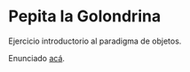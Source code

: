 # Pepita la Golondrina
Ejercicio introductorio al paradigma de objetos.

Enunciado [acá](https://docs.google.com/document/d/e/2PACX-1vQ8Szx9LtBp-KBRn3KhCA9luGCjC-UBWpFPYXOP4uuc9iXjhzRQ0l2Dg0eNgPHsMHpYY-pTVc74ieEL/pub).
